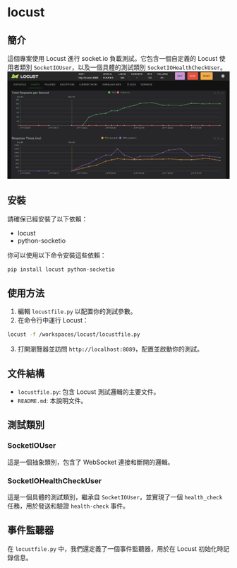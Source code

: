 # locust

## 簡介
這個專案使用 Locust 進行 socket.io 負載測試。它包含一個自定義的 Locust 使用者類別 `SocketIOUser`，以及一個具體的測試類別 `SocketIOHealthCheckUser`。
![image](./docs/locust-result.png)

## 安裝
請確保已經安裝了以下依賴：
- locust
- python-socketio

你可以使用以下命令安裝這些依賴：
```bash
pip install locust python-socketio
```

## 使用方法
1. 編輯 `locustfile.py` 以配置你的測試參數。
2. 在命令行中運行 Locust：
```bash
locust -f /workspaces/locust/locustfile.py
```
3. 打開瀏覽器並訪問 `http://localhost:8089`，配置並啟動你的測試。

## 文件結構
- `locustfile.py`: 包含 Locust 測試邏輯的主要文件。
- `README.md`: 本說明文件。

## 測試類別
### SocketIOUser
這是一個抽象類別，包含了 WebSocket 連接和斷開的邏輯。

### SocketIOHealthCheckUser
這是一個具體的測試類別，繼承自 `SocketIOUser`，並實現了一個 `health_check` 任務，用於發送和驗證 `health-check` 事件。

## 事件監聽器
在 `locustfile.py` 中，我們還定義了一個事件監聽器，用於在 Locust 初始化時記錄信息。